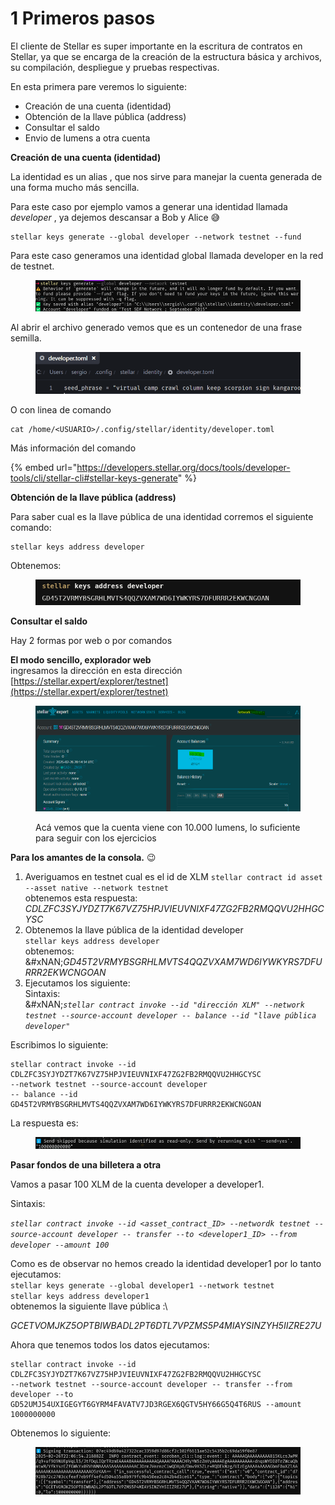 # 1️ Primeros pasos

El cliente de Stellar es super importante en la escritura de contratos en Stellar, ya que se encarga de la creación de la estructura básica y archivos, su compilación, despliegue y pruebas respectivas.

En esta primera pare veremos lo siguiente:

* Creación de una cuenta (identidad)
* Obtención de la llave pública (address)
* Consultar el saldo
* Envio de lumens a otra cuenta

**Creación de una cuenta (identidad)**

La identidad es un alias , que nos sirve para manejar la cuenta generada de una forma mucho más sencilla.

Para este caso por ejemplo vamos a generar una identidad llamada _developer_ , ya dejemos descansar a Bob y Alice 😅

```
stellar keys generate --global developer --network testnet --fund
```

Para este caso generamos una identidad global llamada developer en la red de testnet.

<figure><img src="../../.gitbook/assets/image (19).png" alt=""><figcaption></figcaption></figure>

Al abrir el archivo generado vemos que es un contenedor de una frase semilla.

<figure><img src="../../.gitbook/assets/image (20).png" alt=""><figcaption></figcaption></figure>

O  con linea de comando

```
cat /home/<USUARIO>/.config/stellar/identity/developer.toml
```

Más información del comando

{% embed url="https://developers.stellar.org/docs/tools/developer-tools/cli/stellar-cli#stellar-keys-generate" %}

**Obtención de la llave pública (address)**

Para saber cual es la llave pública de una identidad corremos el siguiente comando:

```
stellar keys address developer
```

Obtenemos:

<figure><img src="../../.gitbook/assets/image (21).png" alt=""><figcaption></figcaption></figure>

**Consultar el saldo**

Hay 2 formas por web o por comandos

**El modo sencillo, explorador web**\
ingresamos la dirección en esta dirección [https://stellar.expert/explorer/testnet](https://stellar.expert/explorer/testnet)

<figure><img src="../../.gitbook/assets/image (15).png" alt=""><figcaption><p>Acá vemos que la cuenta viene con 10.000 lumens, lo suficiente para seguir con los ejercicios</p></figcaption></figure>

**Para los amantes de la consola.** 😉

1. Averiguamos en testnet cual es el id de XLM `stellar contract id asset --asset native --network testnet`\
   obtenemos esta respuesta: _CDLZFC3SYJYDZT7K67VZ75HPJVIEUVNIXF47ZG2FB2RMQQVU2HHGCYSC_
2. Obtenemos la llave pública de la identidad developer\
   `stellar keys address developer`\
   obtenemos:\
   &#xNAN;_&#x47;D45T2VRMYBSGRHLMVTS4QQZVXAM7WD6IYWKYRS7DFURRR2EKWCNGOAN_
3. Ejecutamos los siguiente:\
   Sintaxis:\
   &#xNAN;_`stellar contract invoke --id "dirección XLM" --network testnet --source-account developer -- balance --id "llave pública developer"`_

Escribimos lo siguiente:

```
stellar contract invoke --id CDLZFC3SYJYDZT7K67VZ75HPJVIEUVNIXF47ZG2FB2RMQQVU2HHGCYSC 
--network testnet --source-account developer 
-- balance --id GD45T2VRMYBSGRHLMVTS4QQZVXAM7WD6IYWKYRS7DFURRR2EKWCNGOAN
```

La respuesta es:

<figure><img src="../../.gitbook/assets/image (22).png" alt=""><figcaption></figcaption></figure>

**Pasar fondos de una billetera a otra**

Vamos a pasar 100 XLM de la cuenta developer a developer1.

Sintaxis:

_`stellar contract invoke --id <asset_contract_ID> --networdk testnet --source-account developer -- transfer --to <developer1_ID> --from developer --amount 100`_

Como es de observar no hemos creado la identidad developer1 por lo tanto ejecutamos:\
`stellar keys generate --global developer1 --network testnet`\
`stellar keys address developer1`\
obtenemos la siguiente llave pública :\


_GCETVOMJKZ5OPTBIWBADL2PT6DTL7VPZMS5P4MIAYSINZYH5IIZRE27U_

Ahora que tenemos todos los datos ejecutamos:

```
stellar contract invoke --id CDLZFC3SYJYDZT7K67VZ75HPJVIEUVNIXF47ZG2FB2RMQQVU2HHGCYSC 
--network testnet --source-account developer -- transfer --from developer --to GD52UMJ54UXIGEGYT6GYRM4FAVATV7JD3RGEX6QGTV5HY66G5Q4T6RUS --amount 1000000000
```



Obtenemos lo siguiente:

<figure><img src="../../.gitbook/assets/image (23).png" alt=""><figcaption></figcaption></figure>
